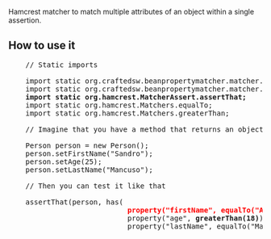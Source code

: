 Hamcrest matcher to match multiple attributes of an object within a single assertion.

How to use it
-------------

<pre>
    // Static imports
    
    import static org.craftedsw.beanpropertymatcher.matcher.BeanMatcher.has;
    import static org.craftedsw.beanpropertymatcher.matcher.BeanPropertyMatcher.property;
    <b>import static org.hamcrest.MatcherAssert.assertThat;</b>
    import static org.hamcrest.Matchers.equalTo;
    import static org.hamcrest.Matchers.greaterThan;

    // Imagine that you have a method that returns an object Person

    Person person = new Person();
    person.setFirstName("Sandro");
    person.setAge(25);
    person.setLastName("Mancuso");
    
    // Then you can test it like that
    
    assertThat(person, has(
                            <b><font color="red">property("firstName", equalTo("Another dude")), </font></b>
                            property("age", <b>greaterThan(18)</b>),  <font color="green">// Use any matcher</font> 
                            property("lastName", equalTo("Mancuso"))));
</pre>


